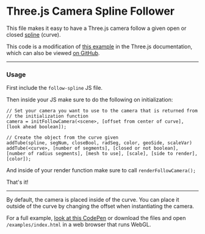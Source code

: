 Three.js Camera Spline Follower
===============================

This file makes it easy to have a Three.js camera follow a given open or closed [spline](https://en.wikipedia.org/wiki/Spline_(mathematics)) (curve). 

This code is a modification of [this example](http://threejs.org/examples/#webgl_geometry_extrude_splines) in the Three.js documentation, which can also be viewed [on GitHub](https://github.com/mrdoob/three.js/blob/master/examples/webgl_geometry_extrude_splines.html).

___

### Usage

First include the `follow-spline` JS file.

Then inside your JS make sure to do the following on initialization:

```
// Set your camera you want to use to the camera that is returned from
// the initialization function
camera = initFollowCamera(<scene>, [offset from center of curve], [look ahead boolean]);

// Create the object from the curve given
addTube(spline, segNum, closeBool, radSeg, color, geoSide, scaleVar)
addTube(<curve>, [number of segments], [closed or not boolean], [number of radius segments], [mesh to use], [scale], [side to render], [color]);

```

And inside of your render function make sure to call `renderFollowCamera();`

That's it!

___

By default, the camera is placed inside of the curve. You can place it outside of the curve by changing the offset when instantiating the camera.

For a full example, [look at this CodePen](http://codepen.io/Zeaklous/pen/JKXpzy?editors=0010) or download the files and open `/examples/index.html` in a web browser that runs WebGL.